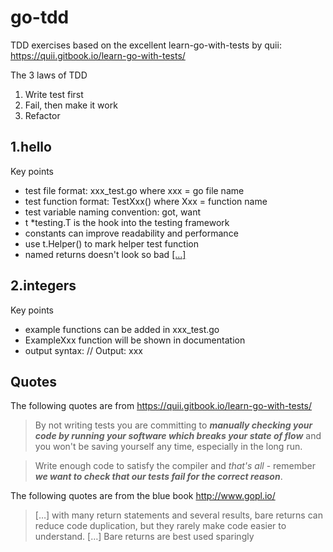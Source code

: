 # go-tdd
TDD exercises based on the excellent learn-go-with-tests by quii: https://quii.gitbook.io/learn-go-with-tests/

The 3 laws of TDD

1. Write test first
2. Fail, then make it work
3. Refactor

## 1.hello

Key points

- test file format: xxx_test.go where xxx = go file name
- test function format: TestXxx() where Xxx = function name
- test variable naming convention: got, want
- t *testing.T is the hook into the testing framework
- constants can improve readability and performance 
- use t.Helper() to mark helper test function
- named returns doesn't look so bad [[...]](#quote-named-return)

## 2.integers

Key points

- example functions can be added in xxx_test.go
- ExampleXxx function will be shown in documentation
- output syntax: // Output: xxx 

## Quotes 

The following quotes are from https://quii.gitbook.io/learn-go-with-tests/

>By not writing tests you are committing to ***manually checking your code by running your software which breaks your state of flow*** and you won't be saving yourself any time, especially in the long run.

>Write enough code to satisfy the compiler and _that's all_ - remember ***we want to check that our tests fail for the correct reason***.

The following quotes are from the blue book http://www.gopl.io/

<a name="quote-named-return"></a>
>[…] with many return statements and several results, bare returns can reduce code duplication, but they rarely make code easier to understand. […] Bare returns are best used sparingly

